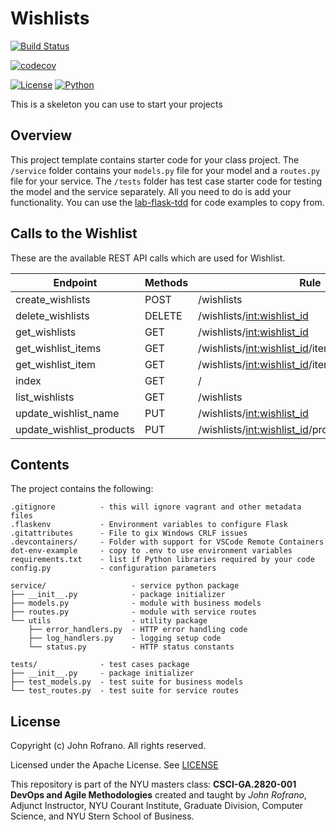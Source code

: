 # Wishlists

[![Build Status](https://github.com/NYU-DevOps-Summer-2022/wishlists/actions/workflows/ci.yml/badge.svg)](https://github.com/NYU-DevOps-Summer-2022/wishlists/actions)

[![codecov](https://codecov.io/gh/NYU-DevOps-Summer-2022/wishlists/branch/master/graph/badge.svg?token=ZQI6MNHOPK)](https://codecov.io/gh/NYU-DevOps-Summer-2022/wishlists)

[![License](https://img.shields.io/badge/License-Apache_2.0-blue.svg)](https://opensource.org/licenses/Apache-2.0)
[![Python](https://img.shields.io/badge/Language-Python-blue.svg)](https://python.org/)

This is a skeleton you can use to start your projects

## Overview

This project template contains starter code for your class project. The `/service` folder contains your `models.py` file for your model and a `routes.py` file for your service. The `/tests` folder has test case starter code for testing the model and the service separately. All you need to do is add your functionality. You can use the [lab-flask-tdd](https://github.com/nyu-devops/lab-flask-tdd) for code examples to copy from.

## Calls to the Wishlist

These are the available REST API calls which are used for Wishlist.

| Endpoint                 | Methods     | Rule                                                   |
| ------------------------ | ----------- | ------------------------------------------------------ |
| create_wishlists         | POST        | /wishlists                                             |
| delete_wishlists         | DELETE      | /wishlists/<int:wishlist_id>                           |
| get_wishlists            | GET         | /wishlists/<int:wishlist_id>                           |
| get_wishlist_items       | GET         | /wishlists/<int:wishlist_id>/items                     |
| get_wishlist_item        | GET         | /wishlists/<int:wishlist_id>/items/<int:item_id>       |
| index                    | GET         | /                                                      |
| list_wishlists           | GET         | /wishlists                                             |
| update_wishlist_name     | PUT         | /wishlists/<int:wishlist_id>                           |
| update_wishlist_products | PUT         | /wishlists/<int:wishlist_id>/products/<int:product_id> |


## Contents

The project contains the following:

```text
.gitignore          - this will ignore vagrant and other metadata files
.flaskenv           - Environment variables to configure Flask
.gitattributes      - File to gix Windows CRLF issues
.devcontainers/     - Folder with support for VSCode Remote Containers
dot-env-example     - copy to .env to use environment variables
requirements.txt    - list if Python libraries required by your code
config.py           - configuration parameters

service/                   - service python package
├── __init__.py            - package initializer
├── models.py              - module with business models
├── routes.py              - module with service routes
└── utils                  - utility package
    ├── error_handlers.py  - HTTP error handling code
    ├── log_handlers.py    - logging setup code
    └── status.py          - HTTP status constants

tests/              - test cases package
├── __init__.py     - package initializer
├── test_models.py  - test suite for business models
└── test_routes.py  - test suite for service routes
```

## License

Copyright (c) John Rofrano. All rights reserved.

Licensed under the Apache License. See [LICENSE](LICENSE)

This repository is part of the NYU masters class: **CSCI-GA.2820-001 DevOps and Agile Methodologies** created and taught by *John Rofrano*, Adjunct Instructor, NYU Courant Institute, Graduate Division, Computer Science, and NYU Stern School of Business.
